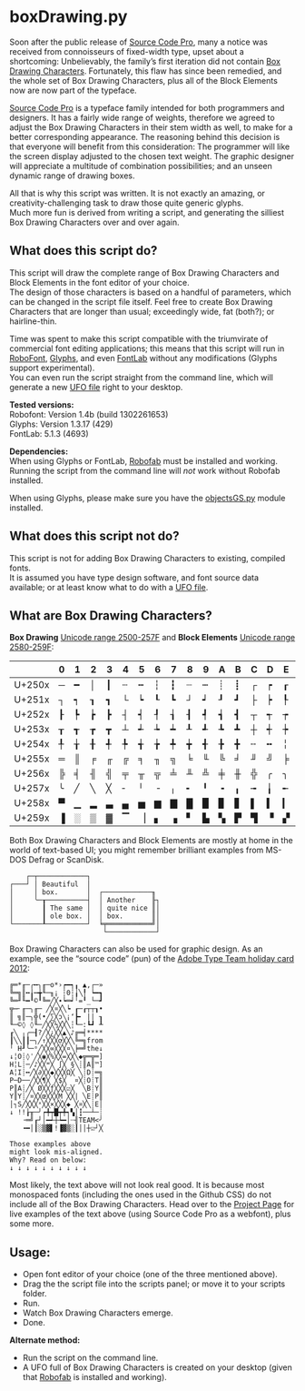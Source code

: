 # boxDrawing.py

Soon after the public release of [Source Code Pro][scp], many a notice was received from connoisseurs of fixed-width type, upset about a shortcoming: Unbelievably, the family’s first iteration did not contain [Box Drawing Characters][boxwiki]. 
Fortunately, this flaw has since been remedied, and the whole set of Box Drawing Characters, plus all of the Block Elements now are now part of the typeface.  

[Source Code Pro][scp] is a typeface family intended for both programmers and designers. It has a fairly wide range of weights, therefore we agreed to adjust the Box Drawing Characters in their stem width as well, to make for a better corresponding appearance.
The reasoning behind this decision is that everyone will benefit from this consideration: The programmer will like the screen display adjusted to the chosen text weight. 
The graphic designer will appreciate a multitude of combination possibilities; and an unseen dynamic range of drawing boxes.

All that is why this script was written. It is not exactly an amazing, or creativity-challenging task to draw those quite generic glyphs.  
Much more fun is derived from writing a script, and generating the silliest Box Drawing Characters over and over again.


## What does this script do?

This script will draw the complete range of Box Drawing Characters and Block Elements in the font editor of your choice.  
The design of those characters is based on a handful of parameters, which can be changed in the script file itself. 
Feel free to create Box Drawing Characters that are longer than usual; exceedingly wide, fat (both?); or hairline-thin.  


Time was spent to make this script compatible with the triumvirate of commercial font editing applications; this means that this script will run in [RoboFont][], [Glyphs][], and even [FontLab][] without any modifications (Glyphs support experimental).  
You can even run the script straight from the command line, which will generate a new [UFO file][ufo] right to your desktop.


__Tested versions:__  
Robofont: Version 1.4b (build 1302261653)  
Glyphs: Version 1.3.17 (429)  
FontLab: 5.1.3 (4693)  


__Dependencies:__  
When using Glyphs or FontLab, [Robofab][] must be installed and working.
Running the script from the command line will _not_ work without Robofab installed.

When using Glyphs, please make sure you have the [objectsGS.py][objectsGS] module installed.


## What does this script not do?

This script is not for adding Box Drawing Characters to existing, compiled fonts.  
It is assumed you have type design software, and font source data available; or at least know what to do with a [UFO file][ufo].


## What are Box Drawing Characters?

__Box Drawing__ [Unicode range 2500-257F][box] and __Block Elements__ [Unicode range 2580-259F][block]:

|         |  0  |  1  |  2  |  3  |  4  |  5  |  6  |  7  |  8  |  9  |  A  |  B  |  C  |  D  |  E  |  F  |
| ------- | --- | --- | --- | --- | --- | --- | --- | --- | --- | --- | --- | --- | --- | --- | --- | --- |
| U+250x  |  ─  |  ━  |  │  |  ┃  |  ┄  |  ┅  |  ┆  |  ┇  |  ┈  |  ┉  |  ┊  |  ┋  |  ┌  |  ┍  |  ┎  |  ┏  |
| U+251x  |  ┐  |  ┑  |  ┒  |  ┓  |  └  |  ┕  |  ┖  |  ┗  |  ┘  |  ┙  |  ┚  |  ┛  |  ├  |  ┝  |  ┞  |  ┟  |
| U+252x  |  ┠  |  ┡  |  ┢  |  ┣  |  ┤  |  ┥  |  ┦  |  ┧  |  ┨  |  ┩  |  ┪  |  ┫  |  ┬  |  ┭  |  ┮  |  ┯  |
| U+253x  |  ┰  |  ┱  |  ┲  |  ┳  |  ┴  |  ┵  |  ┶  |  ┷  |  ┸  |  ┹  |  ┺  |  ┻  |  ┼  |  ┽  |  ┾  |  ┿  |
| U+254x  |  ╀  |  ╁  |  ╂  |  ╃  |  ╄  |  ╅  |  ╆  |  ╇  |  ╈  |  ╉  |  ╊  |  ╋  |  ╌  |  ╍  |  ╎  |  ╏  |
| U+255x  |  ═  |  ║  |  ╒  |  ╓  |  ╔  |  ╕  |  ╖  |  ╗  |  ╘  |  ╙  |  ╚  |  ╛  |  ╜  |  ╝  |  ╞  |  ╟  |
| U+256x  |  ╠  |  ╡  |  ╢  |  ╣  |  ╤  |  ╥  |  ╦  |  ╧  |  ╨  |  ╩  |  ╪  |  ╫  |  ╬  |  ╭  |  ╮  |  ╯  |
| U+257x  |  ╰  |  ╱  |  ╲  |  ╳  |  ╴  |  ╵  |  ╶  |  ╷  |  ╸  |  ╹  |  ╺  |  ╻  |  ╼  |  ╽  |  ╾  |  ╿  |
| U+258x  |  ▀  |  ▁  |  ▂  |  ▃  |  ▄  |  ▅  |  ▆  |  ▇  |  █  |  ▉  |  ▊  |  ▋  |  ▌  |  ▍  |  ▎  |  ▏  |
| U+259x  |  ▐  |  ░  |  ▒  |  ▓  |  ▔  |  ▕  |  ▖  |  ▗  |  ▘  |  ▙  |  ▚  |  ▛  |  ▜  |  ▝  |  ▞  |  ▟  |


Both Box Drawing Characters and Block Elements are mostly at home in the world of text-based UI; you might remember brilliant examples from MS-DOS Defrag or ScanDisk.

	    ┌─┬────────────┐
	┌───┘ │ Beautiful  │  
	│     │ box.       │  ┌────────────╖
	│     ╰─┰──────────┤  │ Another    ╟┐
	│       ┃ The same │  │ quite nice ║│
	│       ┃ ole box. │  │ box.       ║│
	└───────┸──────────┘  ╘╤═══════════╝│
	                       └────────────┘       

Box Drawing Characters can also be used for graphic design.
As an example, see the “source code” (pun) of the [Adobe Type Team holiday card 2012][xmas]:

	╔═*╓─╭╍╮╓─o*›┍━┑╻ ▲,┌─»
	╚═╗║╍╽┅╈╙─╖¡ ┆0┆╽╲╿ ┕━┓
	╚═╜╙━╹©╹╚═╱╳∙┕═┙╵=╹_└─┛
	╦┉╴╓─╮╓─ ╱╳¤╳╲┕ ┎─┎┬┬┒•
	║ ╗║─╮╬(•╱∑╳ɔ╲¡ʻ┣╸ || ┒
	╙─©◊ ◊╙─╱╳╳⅓╳╳╲┆┖─:┗┛ ┸
	┎╲ ╷╭─┨?╱╳¿╳╳▲╲♪╔═╡****
	┃╲╲┃┃─╮╱↑╳╳╳ợ╳╳╲╚═╗from
	╵ H┚╰─ᵒ╱╳╳∞╳╳╳¤╲╞═╝the↓
	↓╎O┊◊ˈ╱╳◉╳%╳╳=╳╳╲◆╦═╦═]
	H╎L┊─╱♪╳╳ʷ╳ ∫╳ §╲┊║A║™]
	A╎I┊╍╱╳∂╳╳◆╳╳╳Ω╳ ╲┊D┊═╗
	P─D──╱╳╳¶╳ ╳$╳  ¤╳┊O┊T║
	P║A┊╱╳ Ø╳╳ƒ╳╳╳☑╳  ╲B┊Y║
	Y║Y┊╱¤╳╳œ╳╳╳Ṃ ╳╳| ╲E┊P║
	│┐S╱╳╳╳ˣ╳╳×╳╳╳◆ ╳¤╳╲┊E│
	↓ !!┟╥─╯┍╇┯█┯╇┑▚│┇──┴─┊
	   ╶═╝┎┘│━┵┼┶━│┈╢TEAM<╯
	   ╺━│┃░▒▓▌!▐▓▒░┃││┼☑┘╳

	Those examples above 
	might look mis-aligned.
	Why? Read on below: 
	↓ ↓ ↓ ↓ ↓ ↓ ↓ ↓ ↓ ↓ 

Most likely, the text above will not look real good. It is because most monospaced fonts (including the ones used in the Github CSS) do not include all of the Box Drawing Characters. Head over to the [Project Page][] for live examples of the text above (using Source Code Pro as a webfont), plus some more.

<!-- This is how the above text should look like if your browser is using a font with proper box drawing support (e.g. [Source Code Pro][scp]):  
![boxes](img/boxes.png)  
![tree](img/tree.png)
 -->


## Usage:
- Open font editor of your choice (one of the three mentioned above).
- Drag the the script file into the scripts panel; or move it to your scripts folder.
- Run.
- Watch Box Drawing Characters emerge.
- Done.

__Alternate method:__

- Run the script on the command line.
- A UFO full of Box Drawing Characters is created on your desktop (given that [Robofab][] is installed and working).




[box]: http://www.unicode.org/charts/PDF/U2500.pdf
[block]: http://www.unicode.org/charts/PDF/U2580.pdf
[xmas]: http://blogs.adobe.com/typblography/files/2012/12/happy-holidays-2012.pdf
[boxwiki]: http://en.wikipedia.org/wiki/Box_drawing_characters
[scp]: https://github.com/adobe/source-code-pro
[robofont]: http://doc.robofont.com/
[glyphs]: http://glyphsapp.com/
[fontlab]: http://www.fontlab.com/font-editor/fontlab-studio/
[robofab]: http://robofab.org/
[ufo]: http://unifiedfontobject.org/
[Project Page]: http://adobe-type-tools.github.com/boxDrawing/
[objectsGS]: https://github.com/schriftgestalt/Glyphs-Scripts/blob/master/objectsGS.py
